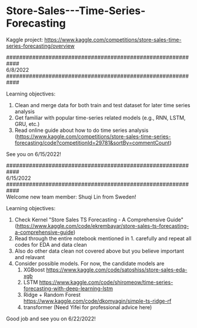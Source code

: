 # Store-Sales---Time-Series-Forecasting
Kaggle project: https://www.kaggle.com/competitions/store-sales-time-series-forecasting/overview

############################################################ <br />
6/8/2022 <br />
############################################################ <br />

Learning objectives: 
1. Clean and merge data for both train and test dataset for later time series analysis
2. Get familiar with popular time-series related models (e.g., RNN, LSTM, GRU, etc.)
3. Read online guide about how to do time series analysis (https://www.kaggle.com/competitions/store-sales-time-series-forecasting/code?competitionId=29781&sortBy=commentCount)

See you on 6/15/2022! 


############################################################ <br />
6/15/2022 <br />
############################################################ <br />
Welcome new team member: Shuqi Lin from Sweden!

Learning objectives: 
1. Check Kernel "Store Sales TS Forecasting - A Comprehensive Guide" (https://www.kaggle.com/code/ekrembayar/store-sales-ts-forecasting-a-comprehensive-guide)
2. Read through the entire notebook mentioned in 1. carefully and repeat all codes for EDA and data clean
3. Also do other data clean not covered above but you believe important and relavant 
4. Consider possible models. For now, the candidate models are 
    1) XGBoost https://www.kaggle.com/code/satoshiss/store-sales-eda-xgb 
    2) LSTM https://www.kaggle.com/code/shiromeow/time-series-forecasting-with-deep-learning-lstm 
    3) Ridge + Random Forest https://www.kaggle.com/code/dkomyagin/simple-ts-ridge-rf
    4) transformer (Need Yifei for professional advice here)

Good job and see you on 6/22/2022! 
